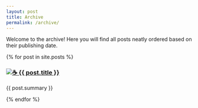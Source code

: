 ```yaml
---
layout: post
title: Archive
permalink: /archive/
---
```


Welcome to the archive! Here you will find all posts neatly ordered based on their publishing date.

<div id="post-list">
{% for post in site.posts %}	
    <h3>
        <a href="{{ post.url }}">
            <img src="{{ "/assets/icons/coffee.svg" | relative_url }}" alt="☕">
            {{ post.title }}
        </a>
    </h3>
    <p>
        {{ post.summary }} 
    </p>
{% endfor %} 
</div>